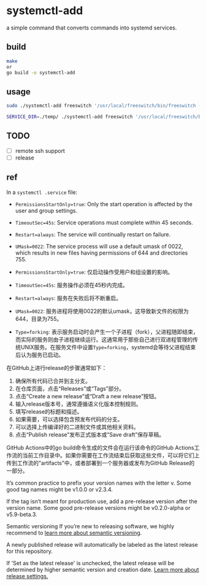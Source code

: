 # systemctl-add

a simple command that converts commands into systemd services.

## build

```bash
make
or
go build -o systemctl-add
```

## usage

```bash
sudo ./systemctl-add freeswitch '/usr/local/freeswitch/bin/freeswitch -ncwait -nonat'

SERVICE_DIR=./temp/ ./systemctl-add freeswitch '/usr/local/freeswitch/bin/freeswitch -ncwait -nonat'
```

## TODO

+ [ ] remote ssh support 
+ [ ] release

## ref


In a `systemctl .service` file:

- `PermissionsStartOnly=true`: Only the start operation is affected by the user and group settings.
- `TimeoutSec=45s`: Service operations must complete within 45 seconds.
- `Restart=always`: The service will continually restart on failure.
- `UMask=0022`: The service process will use a default umask of 0022, which results in new files having permissions of 644 and directories 755.

- `PermissionsStartOnly=true`: 仅启动操作受用户和组设置的影响。
- `TimeoutSec=45s`: 服务操作必须在45秒内完成。
- `Restart=always`: 服务在失败后将不断重启。
- `UMask=0022`: 服务进程将使用0022的默认umask，这导致新文件的权限为644，目录为755。
- `Type=forking`: 表示服务启动时会产生一个子进程（fork），父进程随即结束，而实际的服务则由子进程继续运行。这通常用于那些自己进行双进程管理的传统UNIX服务。在服务文件中设置`Type=forking`，systemd会等待父进程结束后认为服务已启动。


在GitHub上进行release的步骤通常如下：

1. 确保所有代码已合并到主分支。
2. 在仓库页面，点击“Releases”或“Tags”部分。
3. 点击“Create a new release”或“Draft a new release”按钮。
4. 输入release版本号，通常遵循语义化版本控制规则。
5. 填写release的标题和描述。
6. 如果需要，可以选择包含预发布代码的分支。
7. 可以选择上传编译好的二进制文件或其他相关资料。
8. 点击“Publish release”发布正式版本或“Save draft”保存草稿。

GitHub Actions中的go build命令生成的文件会在运行该命令的GitHub Actions工作流的当前工作目录中。如果你需要在工作流结束后获取这些文件，可以将它们上传到工作流的"artifacts"中，或者部署到一个服务器或发布为GitHub Release的一部分。

It’s common practice to prefix your version names with the letter v. Some good tag names might be v1.0.0 or v2.3.4.

If the tag isn’t meant for production use, add a pre-release version after the version name. Some good pre-release versions might be v0.2.0-alpha or v5.9-beta.3.

Semantic versioning
If you’re new to releasing software, we highly recommend to [learn more about semantic versioning](https://semver.org/).

A newly published release will automatically be labeled as the latest release for this repository.

If 'Set as the latest release' is unchecked, the latest release will be determined by higher semantic version and creation date. [Learn more about release settings.](https://docs.github.com/en/repositories/releasing-projects-on-github/managing-releases-in-a-repository)